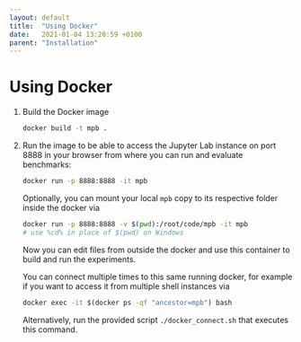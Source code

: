 ```yaml
---
layout: default
title:  "Using Docker"
date:   2021-01-04 13:20:59 +0100
parent: "Installation"
---
```


# Using Docker

1. Build the Docker image
    ```bash
    docker build -t mpb .
    ```

2. Run the image to be able to access the Jupyter Lab instance on port 8888 in your browser from where you can run and evaluate benchmarks:
    ```bash
    docker run -p 8888:8888 -it mpb
    ```
   Optionally, you can mount your local `mpb` copy to its respective folder inside the docker via
   ```bash
   docker run -p 8888:8888 -v $(pwd):/root/code/mpb -it mpb
   # use %cd% in place of $(pwd) on Windows
   ```
   Now you can edit files from outside the docker and use this container to build and run the experiments.

   You can connect multiple times to this same running docker, for example if you want to access it from multiple shell instances via
   ```bash
   docker exec -it $(docker ps -qf "ancestor=mpb") bash
   ```
   Alternatively, run the provided script `./docker_connect.sh` that executes this command.